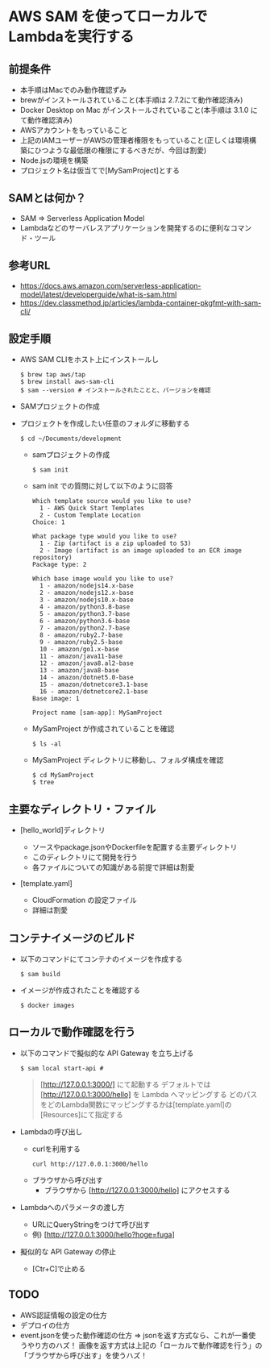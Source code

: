 # AWS SAM を使ってローカルでLambdaを実行する

## 前提条件
- 本手順はMacでのみ動作確認ずみ
- brewがインストールされていること(本手順は 2.7.2にて動作確認済み)
- Docker Desktop on Mac がインストールされていること(本手順は 3.1.0 にて動作確認済み)
- AWSアカウントをもっていること
- 上記のIAMユーザーがAWSの管理者権限をもっていること(正しくは環境構築にひつような最低限の権限にするべきだが、今回は割愛)
- Node.jsの環境を構築
- プロジェクト名は仮当てで[MySamProject]とする

## SAMとは何か？
- SAM => Serverless Application Model
- Lambdaなどのサーバレスアプリケーションを開発するのに便利なコマンド・ツール


## 参考URL
  - https://docs.aws.amazon.com/serverless-application-model/latest/developerguide/what-is-sam.html
  - https://dev.classmethod.jp/articles/lambda-container-pkgfmt-with-sam-cli/

## 設定手順
- AWS SAM CLIをホスト上にインストールし

  ```
  $ brew tap aws/tap
  $ brew install aws-sam-cli
  $ sam --version # インストールされたことと、バージョンを確認
  ```

- SAMプロジェクトの作成

- プロジェクトを作成したい任意のフォルダに移動する
    ```
    $ cd ~/Documents/development
    ```
    
  - samプロジェクトの作成
    ```
    $ sam init
    ```
    
  - sam init での質問に対して以下のように回答
    ```
    Which template source would you like to use?
      1 - AWS Quick Start Templates
      2 - Custom Template Location
    Choice: 1

    What package type would you like to use?
      1 - Zip (artifact is a zip uploaded to S3)
      2 - Image (artifact is an image uploaded to an ECR image repository)
    Package type: 2
    
    Which base image would you like to use?
      1 - amazon/nodejs14.x-base
      2 - amazon/nodejs12.x-base
      3 - amazon/nodejs10.x-base
      4 - amazon/python3.8-base
      5 - amazon/python3.7-base
      6 - amazon/python3.6-base
      7 - amazon/python2.7-base
      8 - amazon/ruby2.7-base
      9 - amazon/ruby2.5-base
      10 - amazon/go1.x-base
      11 - amazon/java11-base
      12 - amazon/java8.al2-base
      13 - amazon/java8-base
      14 - amazon/dotnet5.0-base
      15 - amazon/dotnetcore3.1-base
      16 - amazon/dotnetcore2.1-base
    Base image: 1
    
    Project name [sam-app]: MySamProject
    ```
    
  - MySamProject が作成されていることを確認
    ```
    $ ls -al
    ```

  - MySamProject ディレクトリに移動し、フォルダ構成を確認
    ```
    $ cd MySamProject
    $ tree
    ```

## 主要なディレクトリ・ファイル

- [hello_world]ディレクトリ
  - ソースやpackage.jsonやDockerfileを配置する主要ディレクトリ
  - このディレクトリにて開発を行う
  - 各ファイルについての知識がある前提で詳細は割愛

- [template.yaml]
  - CloudFormation の設定ファイル
  - 詳細は割愛

## コンテナイメージのビルド

- 以下のコマンドにてコンテナのイメージを作成する
  ```
  $ sam build
  ```

- イメージが作成されたことを確認する
  ```
  $ docker images
  ```

## ローカルで動作確認を行う

- 以下のコマンドで擬似的な API Gateway を立ち上げる
  ```
  $ sam local start-api # 
  ```
  > [http://127.0.0.1:3000/] にて起動する
  > デフォルトでは [http://127.0.0.1:3000/hello] を Lambda へマッピングする
  > どのパスをどのLambda関数にマッピングするかは[template.yaml]の[Resources]にて指定する

- Lambdaの呼び出し
  - curlを利用する
    ```
    curl http://127.0.0.1:3000/hello
    ```
  - ブラウザから呼び出す
    - ブラウザから [http://127.0.0.1:3000/hello] にアクセスする

- Lambdaへのパラメータの渡し方
  - URLにQueryStringをつけて呼び出す
  - 例) [http://127.0.0.1:3000/hello?hoge=fuga]

- 擬似的な API Gateway の停止
  - [Ctr+C]で止める

## TODO
- AWS認証情報の設定の仕方
- デプロイの仕方
- event.jsonを使った動作確認の仕方 => jsonを返す方式なら、これが一番使うやり方のハズ！ 画像を返す方式は上記の「ローカルで動作確認を行う」の「ブラウザから呼び出す」を使うハズ！
